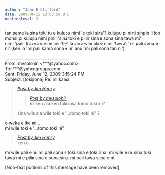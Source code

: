 ```yaml
---
author: "John E Clifford"
date: 2009-06-15 13:05:58 UTC
nestinglevel: 3
---
```

tan seme la sina toki tu e kulupu nimi 'e toki sina'? kulupu pi nimi sinpin li lon monsi pi kulupu nimi pini: 'sina toki e pilin sina e sona sina tawa mi'  
nimi 'pali' li sona e nimi Inli 'try' la sina wile ala e nimi 'tawa':' mi pali sona e ni' (ken la 'mi pali kama sona e ni' anu 'mi pali sona tan ni')  
  
  
  
  
\_\_\_\_\_\_\_\_\_\_\_\_\_\_\_\_\_\_\_\_\_\_\_\_\_\_\_\_\_\_\_\_  
From: mvsolohin <\*\*\*@yahoo.com>  
To: \*\*\*@yahoogroups.com  
Sent: Friday, June 12, 2009 3:15:24 PM  
Subject: \[tokipona\] Re: mi kama  

> [_Post by Jim Henry_](/yLB8cdxt/mi-kama#post2)  
> 
> > [_Post by mvsolohin_](/yLB8cdxt/mi-kama#post1)  
> > mi ken ala ken toki insa tomo toki mi?  
> > 
> 
> sina wile ala wile toki e "...tomo toki ni" ?  
> 

o weka e ike mi...  
mi wile toki e "...tomo toki ni"  

> [_Post by Jim Henry_](/yLB8cdxt/mi-kama#post2)  
> ken a.  
> 

mi wile pali e ni: mi pali sona e toki sina e toki sina. mi wile e ni: sina toki tawa mi e pilin sina e sona sina. mi pali tawa sona e ni.  
  
  
  
  
  
  
  
\[Non-text portions of this message have been removed\]